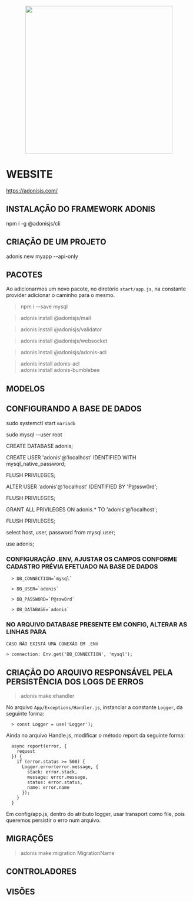 <p align="center">
  <img src="https://adonisjs.com/images/favicons/favicon-196x196.png" width="400">
</p>

# WEBSITE

<https://adonisjs.com/>

## INSTALAÇÃO DO FRAMEWORK ADONIS

  npm i -g @adonisjs/cli

## CRIAÇÃO DE UM PROJETO

  adonis new myapp --api-only

## PACOTES

Ao adicionarmos um novo pacote, no diretório `start/app.js`, na constante provider adicionar o caminho para o mesmo.

> npm i --save mysql

> adonis install @adonisjs/mail

> adonis install @adonisjs/validator

> adonis install @adonisjs/websocket
 
> adonis install @adonisjs/adonis-acl

> adonis install adonis-acl                                                                              
> adonis install adonis-bumblebee

## MODELOS

## CONFIGURANDO A BASE DE DADOS

  sudo systemctl start `mariadb`

  sudo mysql --user root

  CREATE DATABASE adonis;

  CREATE USER 'adonis'@'localhost' IDENTIFIED WITH mysql_native_password;

  FLUSH PRIVILEGES;

  ALTER USER 'adonis'@'localhost' IDENTIFIED BY 'P@ssw0rd';

  FLUSH PRIVILEGES;

  GRANT ALL PRIVILEGES ON adonis.* TO 'adonis'@'localhost';

  FLUSH PRIVILEGES;

  select host, user, password from mysql.user;

  use adonis;

  ### CONFIGURAÇÃO .ENV, AJUSTAR OS CAMPOS CONFORME CADASTRO PRÉVIA EFETUADO NA BASE DE DADOS

      > DB_CONNECTION=`mysql`

      > DB_USER=`adonis`

      > DB_PASSWORD=`P@ssw0rd`

      > DB_DATABASE=`adonis`

  ### NO ARQUIVO DATABASE PRESENTE EM CONFIG, ALTERAR AS LINHAS PARA

    CASO NÃO EXISTA UMA CONEXÃO EM .ENV
    
    > connection: Env.get('DB_CONNECTION', 'mysql');

## CRIAÇÃO DO ARQUIVO RESPONSÁVEL PELA PERSISTÊNCIA DOS LOGS DE ERROS

> adonis make:ehandler

  No arquivo `App/Exceptions/Handler.js`, instanciar a constante `Logger`, da seguinte forma:

      > const Logger = use('Logger');

  Ainda no arquivo Handle.js, modificar o método report da seguinte forma:

  ```
    async report(error, {
      request
    }) {
      if (error.status >= 500) {
        Logger.error(error.message, {
          stack: error.stack,
          message: error.message,
          status: error.status,
          name: error.name
        });
      }
    }
  ```

  Em config/app.js, dentro do atributo logger, usar transport como file, pois queremos persistir o erro num arquivo.

## MIGRAÇÕES

  > adonis make:migration MigrationName

## CONTROLADORES

## VISÕES
